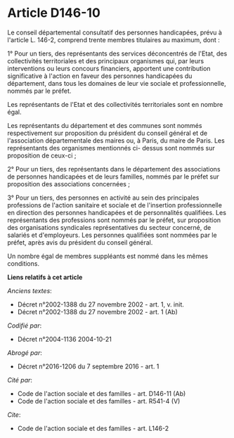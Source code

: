 # Article D146-10

Le conseil départemental consultatif des personnes handicapées, prévu à l'article L. 146-2, comprend trente membres
titulaires au maximum, dont :

1° Pour un tiers, des représentants des services déconcentrés de l'Etat, des collectivités territoriales et des principaux
organismes qui, par leurs interventions ou leurs concours financiers, apportent une contribution significative à l'action en
faveur des personnes handicapées du département, dans tous les domaines de leur vie sociale et professionnelle, nommés par le
préfet.

Les représentants de l'Etat et des collectivités territoriales sont en nombre égal.

Les représentants du département et des communes sont nommés respectivement sur proposition du président du conseil général
et de l'association départementale des maires ou, à Paris, du maire de Paris. Les représentants des organismes mentionnés ci-
dessus sont nommés sur proposition de ceux-ci ;

2° Pour un tiers, des représentants dans le département des associations de personnes handicapées et de leurs familles,
nommés par le préfet sur proposition des associations concernées ;

3° Pour un tiers, des personnes en activité au sein des principales professions de l'action sanitaire et sociale et de
l'insertion professionnelle en direction des personnes handicapées et de personnalités qualifiées. Les représentants des
professions sont nommés par le préfet, sur proposition des organisations syndicales représentatives du secteur concerné, de
salariés et d'employeurs. Les personnes qualifiées sont nommées par le préfet, après avis du président du conseil général.

Un nombre égal de membres suppléants est nommé dans les mêmes conditions.

**Liens relatifs à cet article**

_Anciens textes_:

  - Décret n°2002-1388 du 27 novembre 2002 - art. 1, v. init.
  - Décret n°2002-1388 du 27 novembre 2002 - art. 1 (Ab)

_Codifié par_:

  - Décret n°2004-1136 2004-10-21

_Abrogé par_:

  - Décret n°2016-1206 du 7 septembre 2016 - art. 1

_Cité par_:

  - Code de l'action sociale et des familles - art. D146-11 (Ab)
  - Code de l'action sociale et des familles - art. R541-4 (V)

_Cite_:

  - Code de l'action sociale et des familles - art. L146-2
